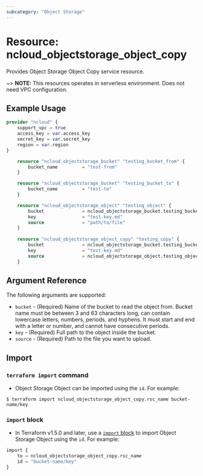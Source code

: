 ```yaml
---
subcategory: "Object Storage"
---
```



# Resource: ncloud_objectstorage_object_copy

Provides Object Storage Object Copy service resource.

~> **NOTE:** This resources operates in serverless environment. Does not need VPC configuration.

## Example Usage

```terraform
provider "ncloud" {
    support_vpc = true
    access_key = var.access_key
    secret_key = var.secret_key
    region = var.region
}

	resource "ncloud_objectstorage_bucket" "testing_bucket_from" {
		bucket_name			= "test-from"
	}

	resource "ncloud_objectstorage_bucket" "testing_bucket_to" {
		bucket_name			= "test-to"
	}

	resource "ncloud_objectstorage_object" "testing_object" {
		bucket				= ncloud_objectstorage_bucket.testing_bucket_from.bucket_name
		key 				= "test-key.md"
		source				= "path/to/file"	
	}
		
	resource "ncloud_objectstorage_object_copy" "testing_copy" {
		bucket 				= ncloud_objectstorage_bucket.testing_bucket_to.bucket_name
		key 				= "test-key.md"
		source 				= ncloud_objectstorage_object.testing_object.id
    }	
```

## Argument Reference

The following arguments are supported:

* `bucket` - (Required) Name of the bucket to read the object from. Bucket name must be between 3 and 63 characters long, can contain lowercase letters, numbers, periods, and hyphens. It must start and end with a letter or number, and cannot have consecutive periods.
* `key` - (Required) Full path to the object inside the bucket.
* `source` - (Required) Path to the file you want to upload. 

## Import

### `terraform import` command

* Object Storage Object can be imported using the `id`. For example:

```console
$ terraform import ncloud_objectstorage_object_copy.rsc_name bucket-name/key
```

### `import` block

* In Terraform v1.5.0 and later, use a [`import` block](https://developer.hashicorp.com/terraform/language/import) to import Object Storage Object using the `id`. For example:

```terraform
import {
    to = ncloud_objectstorage_object_copy.rsc_name
    id = "bucket-name/key"
}
```